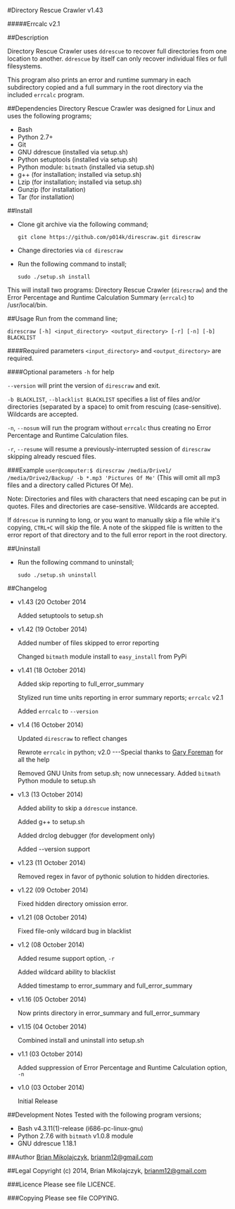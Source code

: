 #Directory Rescue Crawler
v1.43

#####Errcalc v2.1

##Description

Directory Rescue Crawler uses `ddrescue` to recover full directories from one location to another. `ddrescue` by itself can only recover individual files or full filesystems.

This program also prints an error and runtime summary in each subdirectory copied and a full summary in the root directory via the included `errcalc` program. 

##Dependencies
Directory Rescue Crawler was designed for Linux and uses the following programs;

* Bash
* Python 2.7+
* Git
* GNU ddrescue (installed via setup.sh)
* Python setuptools (installed via setup.sh)
* Python module: `bitmath` (installed via setup.sh)
* g++ (for installation; installed via setup.sh)
* Lzip (for installation; installed via setup.sh)
* Gunzip (for installation)
* Tar (for installation)


##Install
* Clone git archive via the following command; 
  
  `git clone https://github.com/p014k/direscraw.git direscraw`
* Change directories via `cd direscraw`
* Run the following command to install;
  
  `sudo ./setup.sh install`

This will install two programs: Directory Rescue Crawler (`direscraw`) and the Error Percentage and Runtime Calculation Summary (`errcalc`) to /usr/local/bin.

##Usage
Run from the command line;

`direscraw [-h] <input_directory> <output_directory> [-r] [-n] [-b] BLACKLIST`

####Required parameters
`<input_directory>` and `<output_directory>` are required.

####Optional parameters
`-h` for help

`--version` will print the version of `direscraw` and exit.

`-b BLACKLIST`, `--blacklist BLACKLIST` specifies a list of files and/or directories (separated by a space) to omit from rescuing (case-sensitive). Wildcards are accepted.

`-n`, `--nosum` will run the program without `errcalc` thus creating no Error Percentage and Runtime Calculation files.

`-r`, `--resume` will resume a previously-interrupted session of `direscraw` skipping already rescued files. 

###Example 
`user@computer:$ direscraw /media/Drive1/ /media/Drive2/Backup/ -b *.mp3 'Pictures Of Me'` (This will omit all mp3 files and a directory called Pictures Of Me). 

Note: Directories and files with characters that need escaping can be put in quotes. Files and directories are case-sensitive. Wildcards are accepted.

If `ddrescue` is running to long, or you want to manually skip a file while it's copying, `CTRL+C` will skip the file. A note of the skipped file is written to the error report of that directory and to the full error report in the root directory.

##Uninstall
* Run the following command to uninstall;
  
  `sudo ./setup.sh uninstall`

##Changelog
* v1.43 (20 October 2014

  Added setuptools to setup.sh

* v1.42 (19 October 2014)

  Added number of files skipped to error reporting

  Changed `bitmath` module install to `easy_install` from PyPi

* v1.41 (18 October 2014)

  Added skip reporting to full_error_summary

  Stylized run time units reporting in error summary reports; `errcalc` v2.1

  Added `errcalc` to `--version`

* v1.4 (16 October 2014)

  Updated `direscraw` to reflect changes

  Rewrote `errcalc` in python; v2.0 ---Special thanks to [Gary Foreman](https://github.com/garyForeman) for all the help

  Removed GNU Units from setup.sh; now unnecessary. Added `bitmath` Python module to setup.sh


* v1.3 (13 October 2014)

  Added ability to skip a `ddrescue` instance.

  Added g++ to setup.sh

  Added drclog debugger (for development only)

  Added --version support

* v1.23 (11 October 2014)

  Removed regex in favor of pythonic solution to hidden directories.

* v1.22 (09 October 2014)

  Fixed hidden directory omission error.

* v1.21 (08 October 2014)

  Fixed file-only wildcard bug in blacklist

* v1.2 (08 October 2014)

  Added resume support option, `-r`

  Added wildcard ability to blacklist

  Added timestamp to error_summary and full_error_summary

* v1.16 (05 October 2014)

  Now prints directory in error_summary and full_error_summary

* v1.15 (04 October 2014)

  Combined install and uninstall into setup.sh

* v1.1 (03 October 2014)

  Added suppression of Error Percentage and Runtime Calculation option, `-n`

* v1.0 (03 October 2014)

  Initial Release

##Development Notes
Tested with the following program versions;

* Bash v4.3.11(1)-release (i686-pc-linux-gnu)
* Python 2.7.6 with `bitmath` v1.0.8 module
* GNU ddrescue 1.18.1

##Author
[Brian Mikolajczyk](https://github.com/p014k), brianm12@gmail.com

##Legal
Copyright (c) 2014, Brian Mikolajczyk, brianm12@gmail.com

###Licence
Please see file LICENCE.

###Copying
Please see file COPYING.
